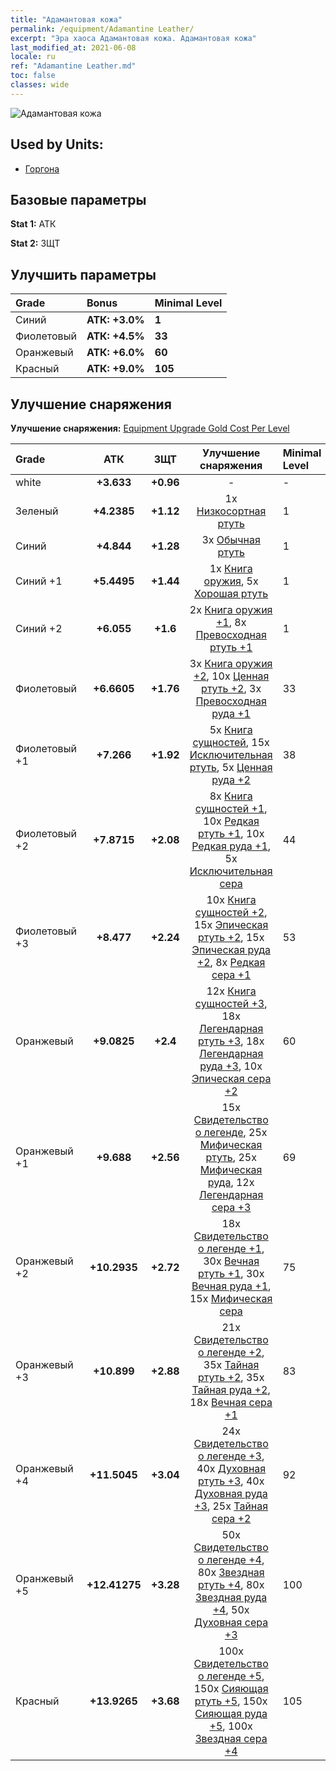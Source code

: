 ```yaml
---
title: "Адамантовая кожа"
permalink: /equipment/Adamantine Leather/
excerpt: "Эра хаоса Адамантовая кожа. Адамантовая кожа"
last_modified_at: 2021-06-08
locale: ru
ref: "Adamantine Leather.md"
toc: false
classes: wide
---
```


  ![Адамантовая кожа](/images/e/e_8051.png)

## Used by Units:

* [Горгона](/ru/units/Gorgon/) 


## Базовые параметры
 **Stat 1:** АТК

 **Stat 2:** ЗЩТ

## Улучшить параметры

  |     Grade    |   Bonus | Minimal Level | 
  |:-------------|:--------|:--------------| 
  | Синий | **АТК: +3.0%** | **1** | 
  | Фиолетовый | **АТК: +4.5%** | **33** | 
  | Оранжевый | **АТК: +6.0%** | **60** | 
  | Красный | **АТК: +9.0%** | **105** | 


## Улучшение снаряжения
 **Улучшение снаряжения:** [Equipment Upgrade Gold Cost Per Level](/equipment/EquipmentUpgradeCostPerLevel/) 

  |          Grade      | АТК | ЗЩТ | Улучшение снаряжения | Minimal Level |
  |:--------------------|:---------:|:---------:|:----------------:|:--------------|
  | white | **+3.633** | **+0.96** | - | - |
  | Зеленый | **+4.2385** | **+1.12** | 1x [Низкосортная ртуть](/ItemsRU/mat_2/) | 1 |
  | Синий | **+4.844** | **+1.28** | 3x [Обычная ртуть](/ItemsRU/mat_8/) | 1 |
  | Синий +1 | **+5.4495** | **+1.44** | 1x [Книга оружия](/ItemsRU/mat_18/), 5x [Хорошая ртуть](/ItemsRU/mat_14/) | 1 |
  | Синий +2 | **+6.055** | **+1.6** | 2x [Книга оружия +1](/ItemsRU/mat_25/), 8x [Превосходная ртуть +1](/ItemsRU/mat_21/) | 1 |
  | Фиолетовый | **+6.6605** | **+1.76** | 3x [Книга оружия +2](/ItemsRU/mat_32/), 10x [Ценная ртуть +2](/ItemsRU/mat_28/), 3x [Превосходная руда +1](/ItemsRU/mat_19/) | 33 |
  | Фиолетовый +1 | **+7.266** | **+1.92** | 5x [Книга сущностей](/ItemsRU/mat_39/), 15x [Исключительная ртуть](/ItemsRU/mat_35/), 5x [Ценная руда +2](/ItemsRU/mat_26/) | 38 |
  | Фиолетовый +2 | **+7.8715** | **+2.08** | 8x [Книга сущностей +1](/ItemsRU/mat_46/), 10x [Редкая ртуть +1](/ItemsRU/mat_42/), 10x [Редкая руда +1](/ItemsRU/mat_40/), 5x [Исключительная сера](/ItemsRU/mat_36/) | 44 |
  | Фиолетовый +3 | **+8.477** | **+2.24** | 10x [Книга сущностей +2](/ItemsRU/mat_53/), 15x [Эпическая ртуть +2](/ItemsRU/mat_49/), 15x [Эпическая руда +2](/ItemsRU/mat_47/), 8x [Редкая сера +1](/ItemsRU/mat_43/) | 53 |
  | Оранжевый | **+9.0825** | **+2.4** | 12x [Книга сущностей +3](/ItemsRU/mat_60/), 18x [Легендарная ртуть +3](/ItemsRU/mat_56/), 18x [Легендарная руда +3](/ItemsRU/mat_54/), 10x [Эпическая сера +2](/ItemsRU/mat_50/) | 60 |
  | Оранжевый +1 | **+9.688** | **+2.56** | 15x [Свидетельство о легенде](/ItemsRU/mat_67/), 25x [Мифическая ртуть](/ItemsRU/mat_63/), 25x [Мифическая руда](/ItemsRU/mat_61/), 12x [Легендарная сера +3](/ItemsRU/mat_57/) | 69 |
  | Оранжевый +2 | **+10.2935** | **+2.72** | 18x [Свидетельство о легенде +1](/ItemsRU/mat_74/), 30x [Вечная ртуть +1](/ItemsRU/mat_70/), 30x [Вечная руда +1](/ItemsRU/mat_68/), 15x [Мифическая сера](/ItemsRU/mat_64/) | 75 |
  | Оранжевый +3 | **+10.899** | **+2.88** | 21x [Свидетельство о легенде +2](/ItemsRU/mat_81/), 35x [Тайная ртуть +2](/ItemsRU/mat_77/), 35x [Тайная руда +2](/ItemsRU/mat_75/), 18x [Вечная сера +1](/ItemsRU/mat_71/) | 83 |
  | Оранжевый +4 | **+11.5045** | **+3.04** | 24x [Свидетельство о легенде +3](/ItemsRU/mat_88/), 40x [Духовная ртуть +3](/ItemsRU/mat_84/), 40x [Духовная руда +3](/ItemsRU/mat_82/), 25x [Тайная сера +2](/ItemsRU/mat_78/) | 92 |
  | Оранжевый +5 | **+12.41275** | **+3.28** | 50x [Свидетельство о легенде +4](/ItemsRU/mat_95/), 80x [Звездная ртуть +4](/ItemsRU/mat_91/), 80x [Звездная руда +4](/ItemsRU/mat_89/), 50x [Духовная сера +3](/ItemsRU/mat_85/) | 100 |
  | Красный | **+13.9265** | **+3.68** | 100x [Свидетельство о легенде +5](/ItemsRU/mat_102/), 150x [Сияющая ртуть +5](/ItemsRU/mat_98/), 150x [Сияющая руда +5](/ItemsRU/mat_96/), 100x [Звездная сера +4](/ItemsRU/mat_92/) | 105 |

